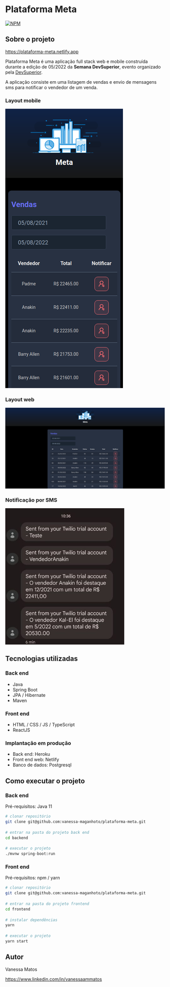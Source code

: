 # Plataforma Meta 
[![NPM](https://img.shields.io/npm/l/react)](https://github.com/vanessa-maganhoto/plataforma-meta/blob/main/LICENSE) 

## Sobre o projeto

https://plataforma-meta.netlify.app

Plataforma Meta é uma aplicação full stack web e mobile construída durante a edição de 05/2022 da **Semana DevSuperior**, evento organizado pela [DevSuperior](https://devsuperior.com "Site da DevSuperior").

A aplicação consiste em uma listagem de vendas e envio de mensagens sms para notificar o vendedor de um venda.

### Layout mobile
![Mobile 1](https://github.com/vanessa-maganhoto/assets/blob/main/plataforma-meta/mobile.png) 

### Layout web
![Web 1](https://github.com/vanessa-maganhoto/assets/blob/main/plataforma-meta/tela-larga.png)

### Notificação por SMS
![Envio SMS](https://github.com/vanessa-maganhoto/assets/blob/main/plataforma-meta/sms.png)

## Tecnologias utilizadas
### Back end
- Java
- Spring Boot
- JPA / Hibernate
- Maven
### Front end
- HTML / CSS / JS / TypeScript
- ReactJS
### Implantação em produção
- Back end: Heroku
- Front end web: Netlify
- Banco de dados: Postgresql

## Como executar o projeto

### Back end
Pré-requisitos: Java 11

```bash
# clonar repositório
git clone git@github.com:vanessa-maganhoto/plataforma-meta.git

# entrar na pasta do projeto back end
cd backend

# executar o projeto
./mvnw spring-boot:run
```

### Front end 
Pré-requisitos: npm / yarn

```bash
# clonar repositório
git clone git@github.com:vanessa-maganhoto/plataforma-meta.git

# entrar na pasta do projeto frontend
cd frontend

# instalar dependências
yarn 

# executar o projeto
yarn start
```

## Autor

Vanessa Matos

https://www.linkedin.com/in/vanessaammatos
